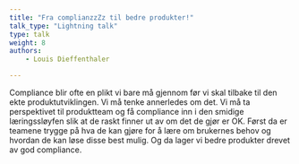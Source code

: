 ```yaml
---
title: "Fra complianzzZz til bedre produkter!"
talk_type: "Lightning talk"
type: talk
weight: 8
authors:
    - Louis Dieffenthaler

---
```

Compliance blir ofte en plikt vi bare må gjennom før vi skal tilbake til den ekte produktutviklingen. Vi må tenke annerledes om det. Vi må ta perspektivet til produktteam og få compliance inn i den smidige læringssløyfen slik at de raskt finner ut av om det de gjør er OK. Først da er teamene trygge på hva de kan gjøre for å lære om brukernes behov og hvordan de kan løse disse best mulig. Og da lager vi bedre produkter drevet av god compliance.
